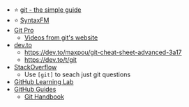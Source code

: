 - ⭐️ [git - the simple guide](https://rogerdudler.github.io/git-guide/) 
- ⭐️ [SyntaxFM](https://syntax.fm/show/286/git-fundamentals)
- [Git Pro](https://git-scm.com/book/en/v2)
	- [Videos from git's website](https://git-scm.com/videos)
- [dev.to](https://dev.to)
	- https://dev.to/maxpou/git-cheat-sheet-advanced-3a17
	- https://dev.to/t/git
- [StackOverflow](https://stackoverflow.com)
	- Use `[git]` to seach just git questions
- [GitHub Learning Lab](https://lab.github.com)
- [GitHub Guides](https://guides.github.com)
	- [Git Handbook](https://guides.github.com/introduction/git-handbook/)

